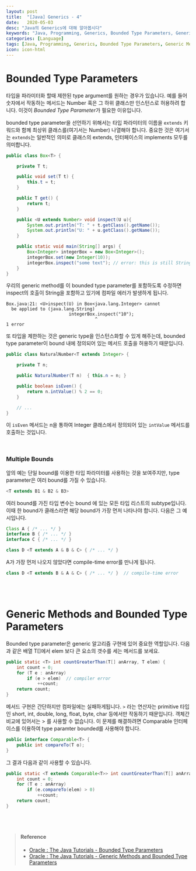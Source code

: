 ```yaml
---
layout: post
title:  "[Java] Generics - 4"
date:   2020-05-03
desc: "Java의 Generics에 대해 알아봅시다"
keywords: "Java, Programming, Generics, Bounded Type Parameters, Generic Methods and Bounded Type Parameters"
categories: [Language]
tags: [Java, Programming, Generics, Bounded Type Parameters, Generic Methods and Bounded Type Parameters]
icon: icon-html
---
```


# Bounded Type Parameters

타입을 파라미터화 할때 제한된 type argument를 원하는 경우가 있습니다. 예를 들어 숫자에서 작동하는 메서드는 Number 혹은 그 하위 클래스만 인스턴스로 허용하려 합니다. 이것이 *Bounded Type Parameter*가 필요한 이유입니다.

bounded type parameter을 선언하기 위해서는 타입 파라미터의 이름을 `extends` 키워드와 함께 최상위 클래스를(여기서는 Number) 나열해야 합니다. 중요한 것은 여기서는 `extends`는 일반적인 의미로 클래스의 extends, 인터페이스의 implements 모두를 의미합니다.

```java
public class Box<T> {

    private T t;          

    public void set(T t) {
        this.t = t;
    }

    public T get() {
        return t;
    }

    public <U extends Number> void inspect(U u){
        System.out.println("T: " + t.getClass().getName());
        System.out.println("U: " + u.getClass().getName());
    }

    public static void main(String[] args) {
        Box<Integer> integerBox = new Box<Integer>();
        integerBox.set(new Integer(10));
        integerBox.inspect("some text"); // error: this is still String!
    }
}
```

우리의  generic method를 이 bounded type parameter를 포함하도록 수정하면 inspect의 호출이 String을 포함하고 있기에 컴파일 에러가 발생하게 됩니다.

```
Box.java:21: <U>inspect(U) in Box<java.lang.Integer> cannot
  be applied to (java.lang.String)
                        integerBox.inspect("10");
                                  ^
1 error
```

또 타입을 제한하는 것은 generic type을 인스턴스화할 수 있게 해주는데, bounded type parameter이 bound 내에 정의되어 있는 메서드 호출을 허용하기 때문입니다.

```java
public class NaturalNumber<T extends Integer> {

    private T n;

    public NaturalNumber(T n)  { this.n = n; }

    public boolean isEven() {
        return n.intValue() % 2 == 0;
    }

    // ...
}
```

이 `isEven` 메서드는 n을 통하여 Integer 클래스에서 정의되어 있는  `intValue` 메서드를 호출하는 것입니다.

<br>

### Multiple Bounds

앞의 예는 단일 bound를 이용한 타입 파라미터를 사용하는 것을 보여주지만, type parameter은 여러 bound를 가질 수 있습니다.

```java
<T extends B1 & B2 & B3>
```

여러 bound를 가진 타입 변수는 bound 에 있는 모든 타입 리스트의 subtype입니다. 이때 한 bound가 클래스라면 해당 bound가 가장 먼저 나타나야 합니다. 다음은 그 예시입니다.

```java
Class A { /* ... */ }
interface B { /* ... */ }
interface C { /* ... */ }

class D <T extends A & B & C> { /* ... */ }
```

A가 가장 먼저 나오지 않았다면 compile-time error를 만나게 됩니다.

```java
class D <T extends B & A & C> { /* ... */ }  // compile-time error
```

<br>

<br>

# Generic Methods and Bounded Type Parameters

Bounded type parameter은 generic 알고리즘 구현에 있어 중요한 역할입니다. 다음과 같은 배열 T[]에서 elem 보다 큰 요소의 갯수를 세는 메서드를 보세요.

```java
public static <T> int countGreaterThan(T[] anArray, T elem) {
    int count = 0;
    for (T e : anArray)
        if (e > elem)  // compiler error
            ++count;
    return count;
}
```

메서드 구현은 간단하지만 컴파일에는 실패하게됩니다. `>` 라는 연산자는 primitive 타입인 short, int, double, long, float, byte, char 등에서만 작동하기 때문입니다. 객체간 비교에 있어서는 > 를 사용할 수 없습니다. 이 문제를 해결하려면 Comparable<T> 인터페이스를 이용하여 type paramter bounded를 사용해야 합니다.

```java
public interface Comparable<T> {
    public int compareTo(T o);
}
```

그 결과 다음과 같이 사용할 수 있습니다.

```java
public static <T extends Comparable<T>> int countGreaterThan(T[] anArray, T elem) {
    int count = 0;
    for (T e : anArray)
        if (e.compareTo(elem) > 0)
            ++count;
    return count;
}
```

<br>

<br>

> #### Reference
>
> - [Oracle : The Java Tutorials - Bounded Type Parameters](https://docs.oracle.com/javase/tutorial/java/generics/bounded.html)
> - [Oracle : The Java Tutorials - Generic Methods and Bounded Type Parameters](https://docs.oracle.com/javase/tutorial/java/generics/boundedTypeParams.html)

